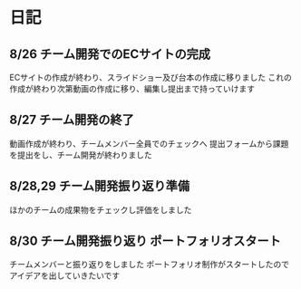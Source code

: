 # 日記
## 8/26 チーム開発でのECサイトの完成
ECサイトの作成が終わり、スライドショー及び台本の作成に移りました
これの作成が終わり次第動画の作成に移り、編集し提出まで持っていけます

## 8/27 チーム開発の終了
動画作成が終わり、チームメンバー全員でのチェックへ
提出フォームから課題を提出をし、チーム開発が終わりました

## 8/28,29 チーム開発振り返り準備
ほかのチームの成果物をチェックし評価をしました

## 8/30 チーム開発振り返り ポートフォリオスタート
チームメンバーと振り返りをしました
ポートフォリオ制作がスタートしたのでアイデアを出していきたいです

